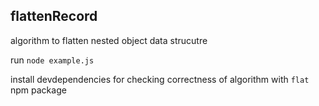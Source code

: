 ## flattenRecord

algorithm to flatten nested object data strucutre

run `node example.js`

install devdependencies for checking correctness of algorithm with `flat` npm package